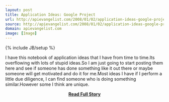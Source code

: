 ```yaml
---
layout: post
title: Application Ideas: Google Project
url: http://apievangelist.com/2008/01/02/application-ideas-google-project/
source: http://apievangelist.com/2008/01/02/application-ideas-google-project/
domain: apievangelist.com
image: [Image]
---
```

{% include JB/setup %}<p>I have this notebook of application ideas that I have from time to time.Its overflowing with lots of stupid ideas.So I am just going to start posting them here and see if someone has done something like it out there or maybe someone will get motivated and do it for me.Most ideas I have if I perform a little due diligence, I can find someone who is doing something similar.However some I think are unique.</p>
<center><p><a href="http://apievangelist.com/2008/01/02/application-ideas-google-project/" style='padding:25px; font-sze:18px; font-weight: bold;'>Read Full Story</a></p></center>
